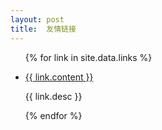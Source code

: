 ```yaml
---
layout: post
title:  友情链接
---
```


<ul>
    {% for link in site.data.links %}
    <li>
        <p><a href="{{ link.url }}" title="{{ link.title }}" target="_blank">{{ link.content }}</a></p>
        <p>{{ link.desc }}</p>
    </li>
    {% endfor %}
</ul>
